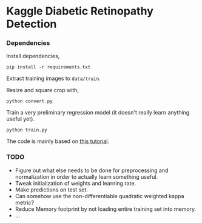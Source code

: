 # Kaggle Diabetic Retinopathy Detection

### Dependencies
Install dependencies,
```
pip install -r requirements.txt
```
Extract training images to ```data/train```.

Resize and square crop with,
```
python convert.py 
```
Train a very preliminary regression model (it doesn't really learn anything 
useful yet).

```
python train.py
```
The code is mainly based on [this tutorial](http://danielnouri.org/notes/2014/12/17/using-convolutional-neural-nets-to-detect-facial-keypoints-tutorial/).

### TODO
- Figure out what else needs to be done for preprocessing and normalization in
  order to actually learn something useful.
- Tweak initialization of weights and learning rate.
- Make predictions on test set.
- Can somehow use the non-differentiable quadratic weighted kappa metric?
- Reduce Memory footprint by not loading entire training set into memory.
- ...

